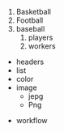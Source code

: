 1. Basketball
2. Football
3. baseball
   1. players
   2. workers
* headers
* list
* color
* image
  * jepg
  * Png
- workflow
